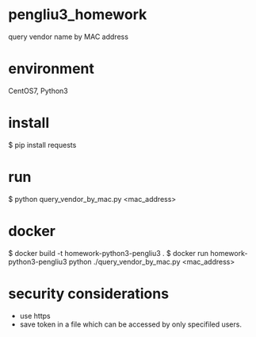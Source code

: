 # pengliu3_homework
query vendor name by MAC address

# environment
CentOS7, Python3

# install
$ pip install requests

# run
$ python query_vendor_by_mac.py <mac_address>

# docker
$ docker build -t homework-python3-pengliu3 .
$ docker run homework-python3-pengliu3 python ./query_vendor_by_mac.py <mac_address>

# security considerations
- use https
- save token in a file which can be accessed by only specifiled users.
